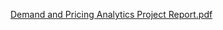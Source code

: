 [Demand and Pricing Analytics Project Report.pdf](https://github.com/user-attachments/files/15889453/Demand.and.Pricing.Analytics.Project.Report.pdf)
